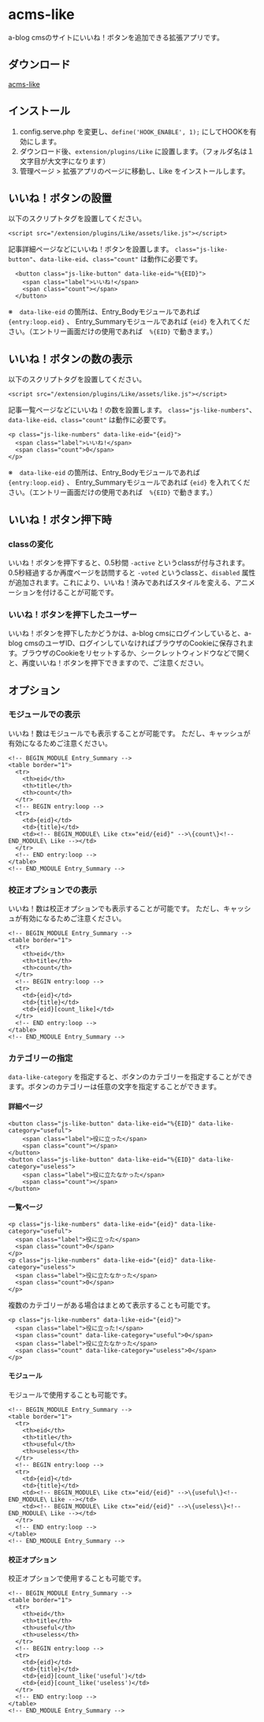 # acms-like
a-blog cmsのサイトにいいね！ボタンを追加できる拡張アプリです。

## ダウンロード
[acms-like](https://github.com/mr-gradation/acms-like/releases/download/v1.0.0/acms-like-1.0.0.zip)

## インストール
1. config.serve.php を変更し、`define('HOOK_ENABLE', 1);` にしてHOOKを有効にします。
2. ダウンロード後、`extension/plugins/Like` に設置します。（フォルダ名は１文字目が大文字になります）
3. 管理ページ > 拡張アプリのページに移動し、Like をインストールします。

## いいね！ボタンの設置
以下のスクリプトタグを設置してください。

```
<script src="/extension/plugins/Like/assets/like.js"></script>
```

記事詳細ページなどにいいね！ボタンを設置します。 `class="js-like-button"`、`data-like-eid`、`class="count"` は動作に必要です。

```
  <button class="js-like-button" data-like-eid="%{EID}">
    <span class="label">いいね!</span>
    <span class="count"></span>
  </button>
```

※　`data-like-eid` の箇所は、Entry_Bodyモジュールであれば `{entry:loop.eid}` 、 Entry_Summaryモジュールであれば `{eid}` を入れてください。（エントリー画面だけの使用であれば　`%{EID}` で動きます。）

## いいね！ボタンの数の表示

以下のスクリプトタグを設置してください。

```
<script src="/extension/plugins/Like/assets/like.js"></script>
```

記事一覧ページなどにいいね！の数を設置します。 `class="js-like-numbers"`、`data-like-eid`、`class="count"` は動作に必要です。

```
<p class="js-like-numbers" data-like-eid="{eid}">
  <span class="label">いいね!</span>
  <span class="count">0</span>
</p>
```

※　`data-like-eid` の箇所は、Entry_Bodyモジュールであれば `{entry:loop.eid}` 、 Entry_Summaryモジュールであれば `{eid}` を入れてください。（エントリー画面だけの使用であれば　`%{EID}` で動きます。）

## いいね！ボタン押下時

### classの変化

いいね！ボタンを押下すると、0.5秒間 `-active` というclassが付与されます。0.5秒経過するか再度ページを訪問すると `-voted` というclassと、`disabled` 属性が追加されます。これにより、いいね！済みであればスタイルを変える、アニメーションを付けることが可能です。

### いいね！ボタンを押下したユーザー

いいね！ボタンを押下したかどうかは、a-blog cmsにログインしていると、a-blog cmsのユーザID、ログインしていなければブラウザのCookieに保存されます。ブラウザのCookieをリセットするか、シークレットウィンドウなどで開くと、再度いいね！ボタンを押下できますので、ご注意ください。

## オプション

### モジュールでの表示

いいね！数はモジュールでも表示することが可能です。
ただし、キャッシュが有効になるためご注意ください。

```
<!-- BEGIN_MODULE Entry_Summary -->
<table border="1">
  <tr>
    <th>eid</th>
    <th>title</th>
    <th>count</th>
  </tr>
  <!-- BEGIN entry:loop -->
  <tr>
    <td>{eid}</td>
    <td>{title}</td>
    <td><!-- BEGIN_MODULE\ Like ctx="eid/{eid}" -->\{count\}<!--END_MODULE\ Like --></td>
  </tr>
  <!-- END entry:loop -->
</table>
<!-- END_MODULE Entry_Summary -->
```

### 校正オプションでの表示

いいね！数は校正オプションでも表示することが可能です。
ただし、キャッシュが有効になるためご注意ください。

```
<!-- BEGIN_MODULE Entry_Summary -->
<table border="1">
  <tr>
    <th>eid</th>
    <th>title</th>
    <th>count</th>
  </tr>
  <!-- BEGIN entry:loop -->
  <tr>
    <td>{eid}</td>
    <td>{title}</td>
    <td>{eid}[count_like]</td>
  </tr>
  <!-- END entry:loop -->
</table>
<!-- END_MODULE Entry_Summary -->
```

### カテゴリーの指定

`data-like-category` を指定すると、ボタンのカテゴリーを指定することができます。ボタンのカテゴリーは任意の文字を指定することができます。

#### 詳細ページ

```
<button class="js-like-button" data-like-eid="%{EID}" data-like-category="useful">
    <span class="label">役に立った</span>
    <span class="count"></span>
</button>
<button class="js-like-button" data-like-eid="%{EID}" data-like-category="useless">
    <span class="label">役に立たなかった</span>
    <span class="count"></span>
</button>
```

#### 一覧ページ

```
<p class="js-like-numbers" data-like-eid="{eid}" data-like-category="useful">
  <span class="label">役に立った</span>
  <span class="count">0</span>
</p>
<p class="js-like-numbers" data-like-eid="{eid}" data-like-category="useless">
  <span class="label">役に立たなかった</span>
  <span class="count">0</span>
</p>
```

複数のカテゴリーがある場合はまとめて表示することも可能です。

```
<p class="js-like-numbers" data-like-eid="{eid}">
  <span class="label">役に立った!</span>
  <span class="count" data-like-category="useful">0</span>
  <span class="label">役に立たなかった</span>
  <span class="count" data-like-category="useless">0</span>
</p>
```

#### モジュール

モジュールで使用することも可能です。

```
<!-- BEGIN_MODULE Entry_Summary -->
<table border="1">
  <tr>
    <th>eid</th>
    <th>title</th>
    <th>useful</th>
    <th>useless</th>
  </tr>
  <!-- BEGIN entry:loop -->
  <tr>
    <td>{eid}</td>
    <td>{title}</td>
    <td><!-- BEGIN_MODULE\ Like ctx="eid/{eid}" -->\{useful\}<!--END_MODULE\ Like --></td>
    <td><!-- BEGIN_MODULE\ Like ctx="eid/{eid}" -->\{useless\}<!--END_MODULE\ Like --></td>
  </tr>
  <!-- END entry:loop -->
</table>
<!-- END_MODULE Entry_Summary -->
```

#### 校正オプション

校正オプションで使用することも可能です。

```
<!-- BEGIN_MODULE Entry_Summary -->
<table border="1">
  <tr>
    <th>eid</th>
    <th>title</th>
    <th>useful</th>
    <th>useless</th>
  </tr>
  <!-- BEGIN entry:loop -->
  <tr>
    <td>{eid}</td>
    <td>{title}</td>
    <td>{eid}[count_like('useful')</td>
    <td>{eid}[count_like('useless')</td>
  </tr>
  <!-- END entry:loop -->
</table>
<!-- END_MODULE Entry_Summary -->
```
